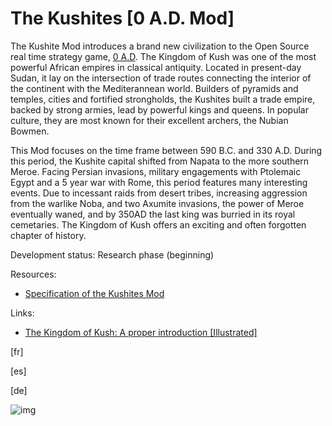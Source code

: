 # The Kushites [0 A.D. Mod]

The Kushite Mod introduces a brand new civilization to the Open Source real time strategy game, [0 A.D](https://play0ad.com/). The Kingdom of Kush was one of the most powerful African empires in classical antiquity. Located in present-day Sudan, it lay on the intersection of trade routes connecting the interior of the continent with the Mediterannean world. Builders of pyramids and temples, cities and fortified strongholds, the Kushites built a trade empire, backed by strong armies, lead by powerful kings and queens. In popular culture, they are most known for their excellent archers, the Nubian Bowmen.    

This Mod focuses on the time frame between 590 B.C. and 330 A.D. During this period, the Kushite capital shifted from Napata to the more southern Meroe. Facing Persian invasions, military engagements with Ptolemaic Egypt and a 5 year war with Rome, this period features many interesting events. Due to incessant raids from desert tribes, increasing aggression from the warlike Noba, and two Axumite invasions, the power of Meroe eventually waned, and by 350AD the last king was burried in its royal cemetaries. The Kingdom of Kush offers an exciting and often forgotten chapter of history.  

Development status: Research phase (beginning)

Resources:
- [Specification of the Kushites Mod](docs/build/specification.pdf)

Links:
- [The Kingdom of Kush: A proper introduction [Illustrated]](https://wildfiregames.com/forum/index.php?/topic/21602-the-kingdom-of-kush-a-proper-introduction-illustrated)

[fr]

[es]

[de]

![img](http://imgur.com/5ZZW1ov)
